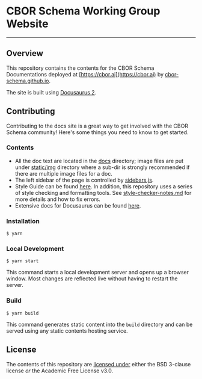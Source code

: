 # CBOR Schema Working Group Website

---

## Overview

This repository contains the contents for the CBOR Schema Documentations
deployed at [https://cbor.ai](https://cbor.ai) by [cbor-schema.github.io](https://github.com/cbor-schema/cbor-schema.github.io).

The site is built using [Docusaurus 2](https://docusaurus.io/).

## Contributing

Contributing to the docs site is a great way to get involved with the CBOR Schema community!
Here's some things you need to know to get started.

### Contents

- All the doc text are located in the [docs](docs) directory; image files are put under
[static/img](static/img) directory where a sub-dir is strongly recommended if there are multiple
image files for a doc.
- The left sidebar of the page is controlled by [sidebars.js](sidebars.js).
- Style Guide can be found [here](style-guide.md). In addition, this repository
uses a series of style checking and formatting tools. See
[style-checker-notes.md](style-checker-notes.md) for more details and how to fix errors.
- Extensive docs for Docusaurus can be found [here](https://docusaurus.io/docs).

### Installation

```
$ yarn
```

### Local Development

```
$ yarn start
```

This command starts a local development server and opens up a browser window. Most changes are reflected live without having to restart the server.

### Build

```
$ yarn build
```

This command generates static content into the `build` directory and can be served using any static contents hosting service.

## License

The contents of this repository are [licensed under](./LICENSE) either the BSD 3-clause license *or* the Academic Free License v3.0.
